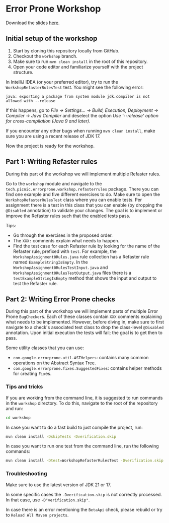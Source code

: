 # Error Prone Workshop

Download the slides [here][eps-workshop-slides].

## Initial setup of the workshop

1. Start by cloning this repository locally from GitHub.
2. Checkout the `workshop` branch.
3. Make sure to run `mvn clean install` in the root of this repository.
4. Open your code editor and familiarize yourself with the project structure.

In IntelliJ IDEA (or your preferred editor), try to run the
`WorkshopRefasterRulesTest` test. You might see the following error:

```
java: exporting a package from system module jdk.compiler is not allowed with --release
```

If this happens, go to _File -> Settings... -> Build, Execution, Deployment ->
Compiler -> Java Compiler_ and deselect the option _Use '--release' option for
cross-compilation (Java 9 and later)_.

If you encounter any other bugs when running `mvn clean install`, make sure you
are using a recent release of JDK 17.

Now the project is ready for the workshop.

## Part 1: Writing Refaster rules

During this part of the workshop we will implement multiple Refaster rules.

Go to the `workshop` module and navigate to the
`tech.picnic.errorprone.workshop.refasterrules` package. There you can find one
example and five different exercises to do. Make sure to open the
`WorkshopRefasterRulesTest` class where you can enable tests. Per assignment
there is a test in this class that you can enable (by dropping the `@Disabled`
annotation) to validate your changes. The goal is to implement or improve the
Refaster rules such that the enabled tests pass.

Tips:

* Go through the exercises in the proposed order.
* The `XXX:` comments explain what needs to happen.
* Find the test case for each Refaster rule by looking for the name of the
  Refaster rule, prefixed with `test`. For example, the
  `WorkshopAssignment0Rules.java` rule collection has a Refaster rule named
  `ExampleStringIsEmpty`. In the `WorkshopAssignment0RulesTestInput.java` and
  `WorkshopAssignment0RulesTestOutput.java` files there is a
  `testExampleStringIsEmpty` method that shows the input and output to test the
  Refaster rule.

## Part 2: Writing Error Prone checks

During this part of the workshop we will implement parts of multiple Error
Prone `BugChecker`s. Each of these classes contain `XXX` comments explaining
what needs to be implemented. However, before diving in, make sure to first
navigate to a check's associated test class to drop the class-level `@Disabled`
annotation. Upon initial execution the tests will fail; the goal is to get then
to pass.

Some utility classes that you can use:

* `com.google.errorprone.util.ASTHelpers`: contains many common operations on
  the Abstract Syntax Tree.
* `com.google.errorprone.fixes.SuggestedFixes`: contains helper methods for
  creating `Fix`es.

### Tips and tricks

If you are working from the command line, it is suggested to run commands in
the `workshop` directory. To do this, navigate to the root of the repository
and run:

```bash
cd workshop
```

In case you want to do a fast build to just compile the project, run:

```bash
mvn clean install -DskipTests -Dverification.skip
```

In case you want to run one test from the command line, run the following
commands:

```bash
mvn clean install -Dtest=WorkshopRefasterRulesTest -Dverification.skip
```

### Troubleshooting

Make sure to use the latest version of JDK 21 or 17.

In some specific cases the `-Dverification.skip` is not correctly processed. In
that case, use `-D"verification.skip"`.

In case there is an error mentioning the `BetaApi` check, please rebuild or try
to `Reload All Maven projects`.


[eps-github]: https://github.com/PicnicSupermarket/error-prone-support

[eps-workshop-slides]: https://drive.google.com/file/d/19c5675wvRws9e-75jsS-spaD9-Sgw6BQ/view?usp=sharing
